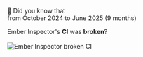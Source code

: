 <!-- .slide: data-background-color="var(--primary)" -->

🐹 Did you know that<br/>
from October 2024 to June 2025 (9 months)<br/>

<div class="fragment">
 Ember Inspector's <b>CI</b> was <b>broken</b>?<br/>
  <br/>
  <img alt="Ember Inspector broken CI" src="/inspector-ci.png">
</div>

